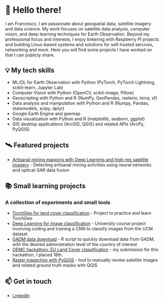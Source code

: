 # 👋 Hello there!
I am Francesco, I am passionate about geospatial data, satellite imagery and data science. My work focuses on satellite data analysis, computer vision, and deep learning techniques for Earth Observation.
Beyond my professional focus and interests, I enjoy tinkering with Raspberry Pi projects and building Linux-based systems and solutions for self-hosted sercives, networking and more.
Here you will find some projects I have worked on that I can publicly share. 

## 💡 My tech skills
- ML/DL for Earth Observation with Python (PyTorch, PyTorch Lightning, scikit-learn, Jupyter Lab)
- Computer Vision with Python (OpenCV, scikit-image, Pillow)
- Geoscripting with Python and R (NumPy, GeoPandas, rasterio, terra, sf)
- Data analysis and manipulation with Python and R (Numpy, Pandas, statsmodels, scipy, dplyr)
- Google Earth Engine and geemap
- Data visualization with Python and R (matplotlib, seaborn, ggplot)
- GIS desktop applications (ArcGIS, QGIS) and related APIs (ArcPy, PyQGIS)


## 🛰️ Featured projects
- [Artisanal mining mapping with Deep Learning and high-res satellite imagery](https://github.com/96francesco/asm-mapping-deeplearning) - Detecting artisanal mining activities using neural networks and optical-SAR data fusion


## 📚 Small learning projects
### A collection of experiments and small tools
- [TorchGeo for land cover classification](https://github.com/96francesco/esri2020-landcover-torchgeo) - Project to practice and learn TorchGeo
- [Deep Learning for image classification](https://github.com/96francesco/TrimoNet) - University course project involving coding and training a CNN to classify images from the UCM dataset
- [GADM data download](https://github.com/96francesco/get-gadm-data) - R script to quickly download data from GADM, with the desired administration level of the country of interest
- [OEMC hackathon: EU Land Cover classification](https://github.com/96francesco/oemc-hackathon-2023) - my submission for this hackathon, I placed 18th.
- [Raster inspection with PyQGIS](https://github.com/96francesco/pyqgis-raster-inspection) - tool to manually review satellite images and related ground truth masks with QGIS

## 📫 Get in touch
- [LinkedIn](https://www.linkedin.com/in/francescopasanisi1996/)
